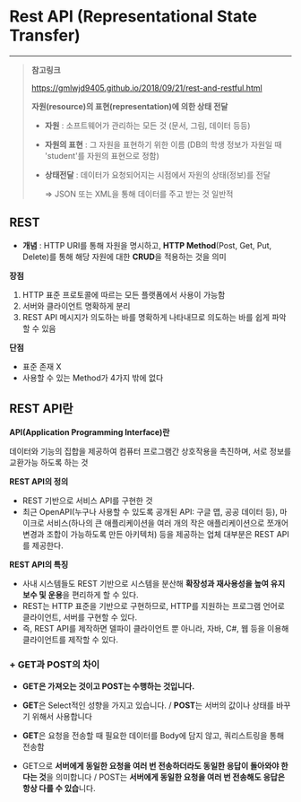 # Rest API (Representational State Transfer)

----

> **참고링크**
>
> https://gmlwjd9405.github.io/2018/09/21/rest-and-restful.html
>
> 
>
> **자원(resource)의 표현(representation)에 의한 상태 전달**
>
> - **자원** : 소프트웨어가 관리하는 모든 것 (문서, 그림, 데이터 등등)
>
> -  **자원의 표현** : 그 자원을 표현하기 위한 이름 (DB의 학생 정보가 자원일 때 'student'를 자원의 표현으로 정함)
>
> - **상태전달** : 데이터가 요청되어지는 시점에서 자원의 상태(정보)를 전달
>
>   => JSON 또는 XML을 통해 데이터를 주고 받는 것 일반적



## REST

- **개념** : HTTP URI를 통해 자원을 명시하고, **HTTP Method**(Post, Get, Put, Delete)를 통해 해당 자원에 대한 **CRUD**을 적용하는 것을 의미



**장점**

1. HTTP 표준 프로토콜에 따르는 모든 플랫폼에서 사용이 가능함
2. 서버와 클라이언트 명확하게 분리
3. REST API 메시지가 의도하는 바를 명확하게 나타내므로 의도하는 바를 쉽게 파악할 수 있음

**단점**

- 표준 존재 X
- 사용할 수 있는 Method가 4가지 밖에 없다



## REST API란

**API(Application Programming Interface)란**

데이터와 기능의 집합을 제공하여 컴퓨터 프로그램간 상호작용을 촉진하며, 서로 정보를 교환가능 하도록 하는 것

**REST API의 정의**

- REST 기반으로 서비스 API를 구현한 것
- 최근 OpenAPI(누구나 사용할 수 있도록 공개된 API: 구글 맵, 공공 데이터 등), 마이크로 서비스(하나의 큰 애플리케이션을 여러 개의 작은 애플리케이션으로 쪼개어 변경과 조합이 가능하도록 만든 아키텍처) 등을 제공하는 업체 대부분은 REST API를 제공한다.

**REST API의 특징**

- 사내 시스템들도 REST 기반으로 시스템을 분산해 **확장성과 재사용성을 높여 유지보수 및 운용**을 편리하게 할 수 있다.
- REST는 HTTP 표준을 기반으로 구현하므로, HTTP를 지원하는 프로그램 언어로 클라이언트, 서버를 구현할 수 있다.
- 즉, REST API를 제작하면 델파이 클라이언트 뿐 아니라, 자바, C#, 웹 등을 이용해 클라이언트를 제작할 수 있다.





### +  GET과 POST의 차이

- **GET은 가져오는 것이고 POST는 수행하는 것입니다.**

- **GET**은 Select적인 성향을 가지고 있습니다. /  **POST**는 서버의 값이나 상태를 바꾸기 위해서 사용합니다
- **GET**은 요청을 전송할 때 필요한 데이터를 Body에 담지 않고, 쿼리스트링을 통해 전송함

- GET으로 **서버에게 동일한 요청을 여러 번 전송하더라도 동일한 응답이 돌아와야 한다는 것**을 의미합니다 /  POST는 **서버에게 동일한 요청을 여러 번 전송해도 응답은 항상 다를 수 있습**니다. 